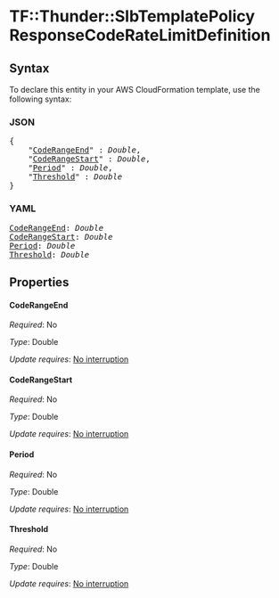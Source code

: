 # TF::Thunder::SlbTemplatePolicy ResponseCodeRateLimitDefinition

## Syntax

To declare this entity in your AWS CloudFormation template, use the following syntax:

### JSON

<pre>
{
    "<a href="#coderangeend" title="CodeRangeEnd">CodeRangeEnd</a>" : <i>Double</i>,
    "<a href="#coderangestart" title="CodeRangeStart">CodeRangeStart</a>" : <i>Double</i>,
    "<a href="#period" title="Period">Period</a>" : <i>Double</i>,
    "<a href="#threshold" title="Threshold">Threshold</a>" : <i>Double</i>
}
</pre>

### YAML

<pre>
<a href="#coderangeend" title="CodeRangeEnd">CodeRangeEnd</a>: <i>Double</i>
<a href="#coderangestart" title="CodeRangeStart">CodeRangeStart</a>: <i>Double</i>
<a href="#period" title="Period">Period</a>: <i>Double</i>
<a href="#threshold" title="Threshold">Threshold</a>: <i>Double</i>
</pre>

## Properties

#### CodeRangeEnd

_Required_: No

_Type_: Double

_Update requires_: [No interruption](https://docs.aws.amazon.com/AWSCloudFormation/latest/UserGuide/using-cfn-updating-stacks-update-behaviors.html#update-no-interrupt)

#### CodeRangeStart

_Required_: No

_Type_: Double

_Update requires_: [No interruption](https://docs.aws.amazon.com/AWSCloudFormation/latest/UserGuide/using-cfn-updating-stacks-update-behaviors.html#update-no-interrupt)

#### Period

_Required_: No

_Type_: Double

_Update requires_: [No interruption](https://docs.aws.amazon.com/AWSCloudFormation/latest/UserGuide/using-cfn-updating-stacks-update-behaviors.html#update-no-interrupt)

#### Threshold

_Required_: No

_Type_: Double

_Update requires_: [No interruption](https://docs.aws.amazon.com/AWSCloudFormation/latest/UserGuide/using-cfn-updating-stacks-update-behaviors.html#update-no-interrupt)


